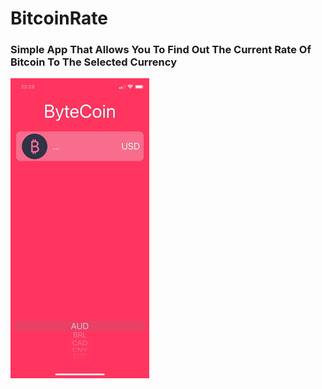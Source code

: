 # BitcoinRate
### Simple App That Allows You To Find Out The Current Rate Of Bitcoin To The Selected Currency
![](https://github.com/defolty/BitcoinRate/blob/main/ByteCoinPrice/GitPreview/ezgif-5-1d76884b7c.gif)

